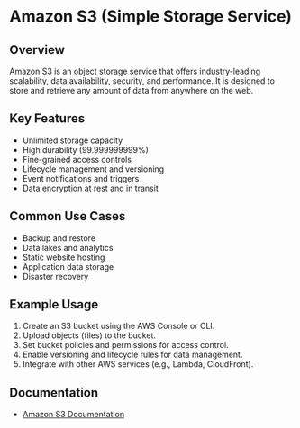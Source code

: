 # Amazon S3 (Simple Storage Service)

## Overview
Amazon S3 is an object storage service that offers industry-leading scalability, data availability, security, and performance. It is designed to store and retrieve any amount of data from anywhere on the web.

## Key Features
- Unlimited storage capacity
- High durability (99.999999999%)
- Fine-grained access controls
- Lifecycle management and versioning
- Event notifications and triggers
- Data encryption at rest and in transit

## Common Use Cases
- Backup and restore
- Data lakes and analytics
- Static website hosting
- Application data storage
- Disaster recovery

## Example Usage
1. Create an S3 bucket using the AWS Console or CLI.
2. Upload objects (files) to the bucket.
3. Set bucket policies and permissions for access control.
4. Enable versioning and lifecycle rules for data management.
5. Integrate with other AWS services (e.g., Lambda, CloudFront).

## Documentation
- [Amazon S3 Documentation](https://docs.aws.amazon.com/s3/)
